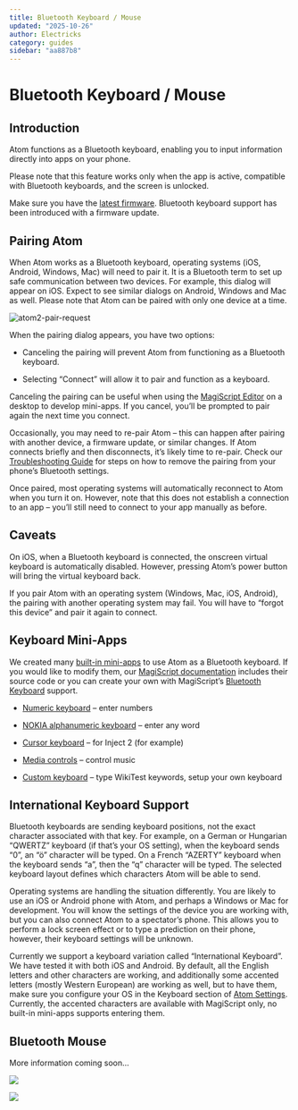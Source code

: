 ```yaml
---
title: Bluetooth Keyboard / Mouse
updated: "2025-10-26"
author: Electricks
category: guides
sidebar: "aa887b8"
---
```


# Bluetooth Keyboard / Mouse

## Introduction

Atom functions as a Bluetooth keyboard, enabling you to input information directly into apps on your phone.

Please note that this feature works only when the app is active, compatible with Bluetooth keyboards, and the screen is unlocked.

Make sure you have the [latest firmware](https://electricks.info/docs/atom-remote/firmware-upgrade/). Bluetooth keyboard support has been introduced with a firmware update.

## Pairing Atom

When Atom works as a Bluetooth keyboard, operating systems (iOS, Android, Windows, Mac) will need to pair it. It is a Bluetooth term to set up safe communication between two devices. For example, this dialog will appear on iOS. Expect to see similar dialogs on Android, Windows and Mac as well. Please note that Atom can be paired with only one device at a time.

![atom2-pair-request](https://electricks.info/wp-content/uploads/elementor/thumbs/atom2-pair-request-r3173kcxie418k07ngxp0niy7n305aoeo8wey7wzte.png)

When the pairing dialog appears, you have two options:

- Canceling the pairing will prevent Atom from functioning as a Bluetooth keyboard.

- Selecting “Connect” will allow it to pair and function as a keyboard.

Canceling the pairing can be useful when using the [MagiScript Editor](https://electricks.info/docs/magiscript/basics/) on a desktop to develop mini-apps. If you cancel, you’ll be prompted to pair again the next time you connect.

Occasionally, you may need to re-pair Atom – this can happen after pairing with another device, a firmware update, or similar changes. If Atom connects briefly and then disconnects, it’s likely time to re-pair. Check our [Troubleshooting Guide](https://electricks.info/docs/atom-remote/troubleshooting/) for steps on how to remove the pairing from your phone’s Bluetooth settings.

Once paired, most operating systems will automatically reconnect to Atom when you turn it on. However, note that this does not establish a connection to an app – you’ll still need to connect to your app manually as before.

## Caveats

On iOS, when a Bluetooth keyboard is connected, the onscreen virtual keyboard is automatically disabled. However, pressing Atom’s power button will bring the virtual keyboard back.

If you pair Atom with an operating system (Windows, Mac, iOS, Android), the pairing with another operating system may fail. You will have to “forgot this device” and pair it again to connect.

## Keyboard Mini-Apps

We created many [built-in mini-apps](https://electricks.info/docs/atom-remote/built-in-mini-apps/) to use Atom as a Bluetooth keyboard. If you would like to modify them, our [MagiScript documentation](https://electricks.info/docs/magiscript/) includes their source code or you can create your own with MagiScript’s [Bluetooth Keyboard](https://electricks.info/docs/magiscript/bluetooth-keyboard/) support.

- [Numeric keyboard](https://electricks.info/docs/atom-remote/numeric-keyboard/) – enter numbers

- [NOKIA alphanumeric keyboard](https://electricks.info/docs/atom-remote/nokia-alphanumeric-keyboard/) – enter any word

- [Cursor keyboard](https://electricks.info/docs/atom-remote/cursor-keyboard/) – for Inject 2 (for example)

- [Media controls](https://electricks.info/docs/atom-remote/media-controls/) – control music

- [Custom keyboard](https://electricks.info/docs/atom-remote/custom-keyboard/) – type WikiTest keywords, setup your own keyboard

## International Keyboard Support

Bluetooth keyboards are sending keyboard positions, not the exact character associated with that key. For example, on a German or Hungarian “QWERTZ” keyboard (if that’s your OS setting), when the keyboard sends “0”, an “ö” character will be typed. On a French “AZERTY” keyboard when the keyboard sends “a”, then the “q” character will be typed. The selected keyboard layout defines which characters Atom will be able to send.

Operating systems are handling the situation differently. You are likely to use an iOS or Android phone with Atom, and perhaps a Windows or Mac for development. You will know the settings of the device you are working with, but you can also connect Atom to a spectator’s phone. This allows you to perform a lock screen effect or to type a prediction on their phone, however, their keyboard settings will be unknown.

Currently we support a keyboard variation called “International Keyboard”. We have tested it with both iOS and Android. By default, all the English letters and other characters are working, and additionally some accented letters (mostly Western European) are working as well, but to have them, make sure you configure your OS in the Keyboard section of [Atom Settings](https://electricks.info/docs/atom-remote/). Currently, the accented characters are available with MagiScript only, no built-in mini-apps supports entering them.

## Bluetooth Mouse

More information coming soon…

![](https://electricks.info/wp-content/plugins/elementor/assets/images/placeholder.png)

![](https://electricks.info/wp-content/plugins/elementor/assets/images/placeholder.png)